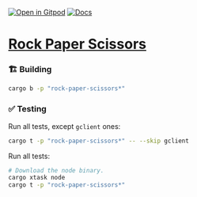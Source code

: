 [![Open in Gitpod](https://img.shields.io/badge/Open_in-Gitpod-white?logo=gitpod)](https://gitpod.io/#FOLDER=rock-paper-scissors/https://github.com/gear-foundation/dapps)
[![Docs](https://img.shields.io/github/actions/workflow/status/gear-foundation/dapps/contracts-build.yml?logo=rust&label=docs)](https://dapps.gear.rs/rock_paper_scissors_io)

# [Rock Paper Scissors](https://wiki.gear-tech.io/docs/examples/rock-paper-scissors)

### 🏗️ Building

```sh
cargo b -p "rock-paper-scissors*"
```

### ✅ Testing

Run all tests, except `gclient` ones:
```sh
cargo t -p "rock-paper-scissors*" -- --skip gclient
```

Run all tests:
```sh
# Download the node binary.
cargo xtask node
cargo t -p "rock-paper-scissors*"
```
